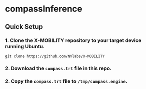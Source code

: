 # compassInference

## Quick Setup

### 1. Clone the X-MOBILITY repository to your target device running Ubuntu.
```
git clone https://github.com/NVlabs/X-MOBILITY 
```

### 2. Download the `compass.trt` file in this repo.

### 2. Copy the `compass.trt` file to `/tmp/compass.engine`. 
